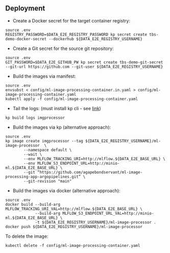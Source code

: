 ## Deployment
* Create a Docker secret for the target container registry:
```
source .env
REGISTRY_PASSWORD=$DATA_E2E_REGISTRY_PASSWORD kp secret create tbs-demo-docker-secret --dockerhub ${DATA_E2E_REGISTRY_USERNAME}
```

* Create a Git secret for the source git repository:
```
source .env
GIT_PASSWORD=$DATA_E2E_GITHUB_PW kp secret create tbs-demo-git-secret --git-url https://github.com --git-user ${DATA_E2E_REGISTRY_USERNAME}
```

* Build the images via manifest:
```
source .env
envsubst < config/ml-image-processing-container.in.yaml > config/ml-image-processing-container.yaml
kubectl apply -f config/ml-image-processing-container.yaml
```

* Tail the logs: (must install kp cli - see <a href="https://github.com/vmware-tanzu/kpack-cli/blob/v0.2.0/docs/kp.md">link</a>)
```
kp build logs imgprocessor
```

* Build the images via kp (alternative approach):
```
source .env
kp image create imgprocessor --tag ${DATA_E2E_REGISTRY_USERNAME}/ml-image-processor  \
        --namespace default \
        --wait \
        --env MLFLOW_TRACKING_URI=http://mlflow.${DATA_E2E_BASE_URL} \
        --env MLFLOW_S3_ENDPOINT_URL=http://minio-ml.${DATA_E2E_BASE_URL} \
        --git “https://github.com/agapebondservant/ml-image-processing-app-argopipelines.git” \
        --git-revision "main"
```

* Build the images via docker (alternative approach):
```
source .env
docker build --build-arg MLFLOW_TRACKING_URI_VAL=http://mlflow.${DATA_E2E_BASE_URL} \
             --build-arg MLFLOW_S3_ENDPOINT_URL_VAL=http://minio-ml.${DATA_E2E_BASE_URL} \
             -t ${DATA_E2E_REGISTRY_USERNAME}/ml-image-processor .
docker push ${DATA_E2E_REGISTRY_USERNAME}/ml-image-processor
```

To delete the image:
```
kubectl delete -f config/ml-image-processing-container.yaml
```
